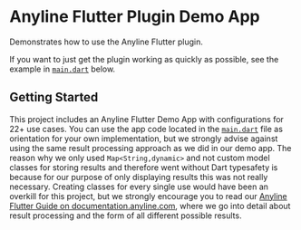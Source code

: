 # Anyline Flutter Plugin Demo App

Demonstrates how to use the Anyline Flutter plugin.

If you want to just get the plugin working as quickly as possible, see the example in [`main.dart`](https://github.com/Anyline/anyline-ocr-flutter-module/blob/master/example/lib/main.dart) below.

## Getting Started

This project includes an Anyline Flutter Demo App with configurations for 22+ use cases. You can use the app code located in the [`main.dart`](https://github.com/Anyline/anyline-ocr-flutter-module/blob/master/example/lib/main.dart) file as orientation for your own implementation, but we strongly advise against using the same result processing approach as we did in our demo app. The reason why we only used `Map<String,dynamic>` and not custom model classes for storing results and therefore went without Dart typesafety is because for our purpose of only displaying results this was not really necessary. Creating classes for every single use would have been an overkill for this project, but we strongly encourage you to read our [Anyline Flutter Guide on documentation.anyline.com](https://documentation.anyline.com/toc/platforms/flutter/getting_started.html#anyline-flutter-guide), where we go into detail about result processing and the form of all different possible results.